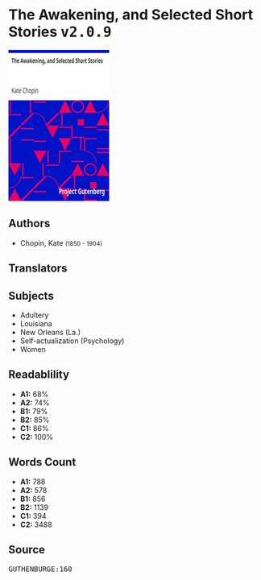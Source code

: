 # The Awakening, and Selected Short Stories <kbd>v2.0.9</kbd>

![](./cover.medium.jpg "")

## Authors


 - Chopin, Kate <small>(1850 - 1904)</small>

## Translators



## Subjects


 - Adultery
 - Louisiana
 - New Orleans (La.)
 - Self-actualization (Psychology)
 - Women

## Readablility


 - **A1:** 68%
 - **A2:** 74%
 - **B1:** 79%
 - **B2:** 85%
 - **C1:** 86%
 - **C2:** 100%

## Words Count


 - **A1:** 788
 - **A2:** 578
 - **B1:** 856
 - **B2:** 1139
 - **C1:** 394
 - **C2:** 3488

## Source


<kbd>GUTHENBURGE:160</kbd>
